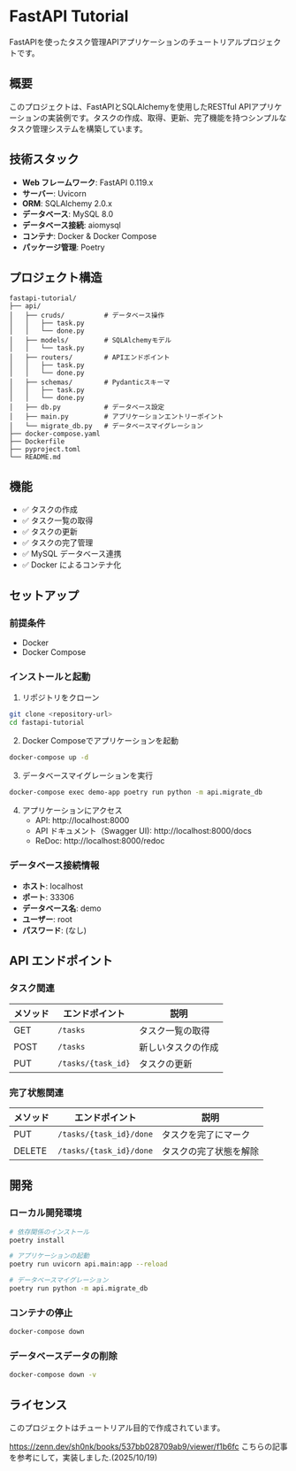 # FastAPI Tutorial

FastAPIを使ったタスク管理APIアプリケーションのチュートリアルプロジェクトです。

## 概要

このプロジェクトは、FastAPIとSQLAlchemyを使用したRESTful APIアプリケーションの実装例です。タスクの作成、取得、更新、完了機能を持つシンプルなタスク管理システムを構築しています。

## 技術スタック

- **Web フレームワーク**: FastAPI 0.119.x
- **サーバー**: Uvicorn
- **ORM**: SQLAlchemy 2.0.x
- **データベース**: MySQL 8.0
- **データベース接続**: aiomysql
- **コンテナ**: Docker & Docker Compose
- **パッケージ管理**: Poetry

## プロジェクト構造

```
fastapi-tutorial/
├── api/
│   ├── cruds/          # データベース操作
│   │   ├── task.py
│   │   └── done.py
│   ├── models/         # SQLAlchemyモデル
│   │   └── task.py
│   ├── routers/        # APIエンドポイント
│   │   ├── task.py
│   │   └── done.py
│   ├── schemas/        # Pydanticスキーマ
│   │   ├── task.py
│   │   └── done.py
│   ├── db.py           # データベース設定
│   ├── main.py         # アプリケーションエントリーポイント
│   └── migrate_db.py   # データベースマイグレーション
├── docker-compose.yaml
├── Dockerfile
├── pyproject.toml
└── README.md
```

## 機能

- ✅ タスクの作成
- ✅ タスク一覧の取得
- ✅ タスクの更新
- ✅ タスクの完了管理
- ✅ MySQL データベース連携
- ✅ Docker によるコンテナ化

## セットアップ

### 前提条件

- Docker
- Docker Compose

### インストールと起動

1. リポジトリをクローン
```bash
git clone <repository-url>
cd fastapi-tutorial
```

2. Docker Composeでアプリケーションを起動
```bash
docker-compose up -d
```

3. データベースマイグレーションを実行
```bash
docker-compose exec demo-app poetry run python -m api.migrate_db
```

4. アプリケーションにアクセス
   - API: http://localhost:8000
   - API ドキュメント（Swagger UI): http://localhost:8000/docs
   - ReDoc: http://localhost:8000/redoc

### データベース接続情報

- **ホスト**: localhost
- **ポート**: 33306
- **データベース名**: demo
- **ユーザー**: root
- **パスワード**: (なし)

## API エンドポイント

### タスク関連

| メソッド | エンドポイント | 説明 |
|---------|---------------|------|
| GET | `/tasks` | タスク一覧の取得 |
| POST | `/tasks` | 新しいタスクの作成 |
| PUT | `/tasks/{task_id}` | タスクの更新 |

### 完了状態関連

| メソッド | エンドポイント | 説明 |
|---------|---------------|------|
| PUT | `/tasks/{task_id}/done` | タスクを完了にマーク |
| DELETE | `/tasks/{task_id}/done` | タスクの完了状態を解除 |

## 開発

### ローカル開発環境

```bash
# 依存関係のインストール
poetry install

# アプリケーションの起動
poetry run uvicorn api.main:app --reload

# データベースマイグレーション
poetry run python -m api.migrate_db
```

### コンテナの停止

```bash
docker-compose down
```

### データベースデータの削除

```bash
docker-compose down -v
```

## ライセンス

このプロジェクトはチュートリアル目的で作成されています。

https://zenn.dev/sh0nk/books/537bb028709ab9/viewer/f1b6fc
こちらの記事を参考にして，実装しました.(2025/10/19)